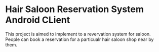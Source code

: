 # Hair Saloon Reservation System Android CLient

This project is aimed to implement to a revervation system for saloon. People can book a reservation for a particualr hair saloon shop near by them.
